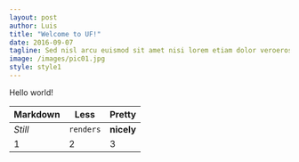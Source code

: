 ```yaml
---
layout: post
author: Luis
title: "Welcome to UF!"
date: 2016-09-07
tagline: Sed nisl arcu euismod sit amet nisi lorem etiam dolor veroeros et feugiat.
image: /images/pic01.jpg
style: style1
---
```


Hello world!

Markdown | Less | Pretty
--- | --- | ---
*Still* | `renders` | **nicely**
1 | 2 | 3

